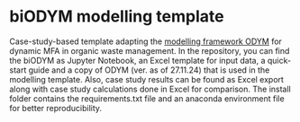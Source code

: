 # biODYM modelling template
Case-study-based template adapting the [modelling framework ODYM](https://github.com/IndEcol/ODYM) for dynamic MFA in organic waste management. In the repository, you can find the biODYM as Jupyter Notebook, an Excel template for input data, a quick-start guide and a copy of ODYM (ver. as of 27.11.24) that is used in the modelling template. Also, case study results can be found as Excel export along with case study calculations done in Excel for comparison. The install folder contains the requirements.txt file and an anaconda environment file for better reproducibility.
